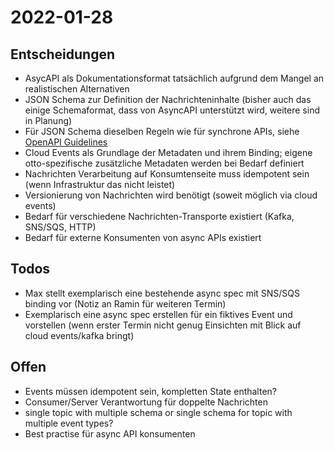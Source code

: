 # 2022-01-28

## Entscheidungen

- AsycAPI als Dokumentationsformat tatsächlich aufgrund dem Mangel an realistischen Alternativen
- JSON Schema zur Definition der Nachrichteninhalte (bisher auch das einige Schemaformat, dass von AsyncAPI unterstützt wird, weitere sind in Planung)
- Für JSON Schema dieselben Regeln wie für synchrone APIs, siehe [OpenAPI Guidelines](https://api.develop.otto.de/api-docs/guidelines/#json)
- Cloud Events als Grundlage der Metadaten und ihrem Binding; eigene otto-spezifische zusätzliche Metadaten werden bei Bedarf definiert
- Nachrichten Verarbeitung auf Konsumtenseite muss idempotent sein (wenn Infrastruktur das nicht leistet)
- Versionierung von Nachrichten wird benötigt (soweit möglich via cloud events)
- Bedarf für verschiedene Nachrichten-Transporte existiert (Kafka, SNS/SQS, HTTP)
- Bedarf für externe Konsumenten von async APIs existiert

## Todos

- Max stellt exemplarisch eine bestehende async spec mit SNS/SQS binding vor (Notiz an Ramin für weiteren Termin)
- Exemplarisch eine async spec erstellen für ein fiktives Event und vorstellen (wenn erster Termin nicht genug Einsichten mit Blick auf cloud events/kafka bringt)

## Offen

- Events müssen idempotent sein, kompletten State enthalten?
- Consumer/Server Verantwortung für doppelte Nachrichten
- single topic with multiple schema or single schema for topic with multiple event types?
- Best practise für async API konsumenten
